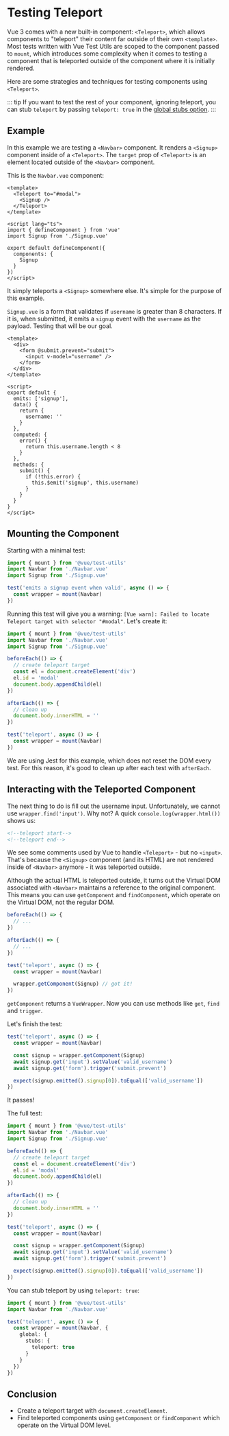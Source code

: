 # Testing Teleport

Vue 3 comes with a new built-in component: `<Teleport>`, which allows components to "teleport" their content far outside of their own `<template>`. Most tests written with Vue Test Utils are scoped to the component passed to `mount`, which introduces some complexity when it comes to testing a component that is teleported outside of the component where it is initially rendered.

Here are some strategies and techniques for testing components using `<Teleport>`.

::: tip
If you want to test the rest of your component, ignoring teleport, you can stub `teleport` by passing `teleport: true` in the [global stubs option](../../api/#global-stubs).
:::

## Example

In this example we are testing a `<Navbar>` component. It renders a `<Signup>` component inside of a `<Teleport>`. The `target` prop of `<Teleport>` is an element located outside of the `<Navbar>` component.

This is the `Navbar.vue` component:

```vue
<template>
  <Teleport to="#modal">
    <Signup />
  </Teleport>
</template>

<script lang="ts">
import { defineComponent } from 'vue'
import Signup from './Signup.vue'

export default defineComponent({
  components: {
    Signup
  }
})
</script>
```

It simply teleports a `<Signup>` somewhere else. It's simple for the purpose of this example.

`Signup.vue` is a form that validates if `username` is greater than 8 characters. If it is, when submitted, it emits a `signup` event with the `username` as the payload. Testing that will be our goal.

```vue
<template>
  <div>
    <form @submit.prevent="submit">
      <input v-model="username" />
    </form>
  </div>
</template>

<script>
export default {
  emits: ['signup'],
  data() {
    return {
      username: ''
    }
  },
  computed: {
    error() {
      return this.username.length < 8
    }
  },
  methods: {
    submit() {
      if (!this.error) {
        this.$emit('signup', this.username)
      }
    }
  }
}
</script>
```

## Mounting the Component

Starting with a minimal test:

```ts
import { mount } from '@vue/test-utils'
import Navbar from './Navbar.vue'
import Signup from './Signup.vue'

test('emits a signup event when valid', async () => {
  const wrapper = mount(Navbar)
})
```

Running this test will give you a warning: `[Vue warn]: Failed to locate Teleport target with selector "#modal"`. Let's create it:

```ts {5-15}
import { mount } from '@vue/test-utils'
import Navbar from './Navbar.vue'
import Signup from './Signup.vue'

beforeEach(() => {
  // create teleport target
  const el = document.createElement('div')
  el.id = 'modal'
  document.body.appendChild(el)
})

afterEach(() => {
  // clean up
  document.body.innerHTML = ''
})

test('teleport', async () => {
  const wrapper = mount(Navbar)
})
```

We are using Jest for this example, which does not reset the DOM every test. For this reason, it's good to clean up after each test with `afterEach`.

## Interacting with the Teleported Component

The next thing to do is fill out the username input. Unfortunately, we cannot use `wrapper.find('input')`. Why not? A quick `console.log(wrapper.html())` shows us:

```html
<!--teleport start-->
<!--teleport end-->
```

We see some comments used by Vue to handle `<Teleport>` - but no `<input>`. That's because the `<Signup>` component (and its HTML) are not rendered inside of `<Navbar>` anymore - it was teleported outside.

Although the actual HTML is teleported outside, it turns out the Virtual DOM associated with `<Navbar>` maintains a reference to the original component. This means you can use `getComponent` and `findComponent`, which operate on the Virtual DOM, not the regular DOM.

```ts {12}
beforeEach(() => {
  // ...
})

afterEach(() => {
  // ...
})

test('teleport', async () => {
  const wrapper = mount(Navbar)

  wrapper.getComponent(Signup) // got it!
})
```

`getComponent` returns a `VueWrapper`. Now you can use methods like `get`, `find` and `trigger`.

Let's finish the test:

```ts {4-8}
test('teleport', async () => {
  const wrapper = mount(Navbar)

  const signup = wrapper.getComponent(Signup)
  await signup.get('input').setValue('valid_username')
  await signup.get('form').trigger('submit.prevent')

  expect(signup.emitted().signup[0]).toEqual(['valid_username'])
})
```

It passes!

The full test:

```ts
import { mount } from '@vue/test-utils'
import Navbar from './Navbar.vue'
import Signup from './Signup.vue'

beforeEach(() => {
  // create teleport target
  const el = document.createElement('div')
  el.id = 'modal'
  document.body.appendChild(el)
})

afterEach(() => {
  // clean up
  document.body.innerHTML = ''
})

test('teleport', async () => {
  const wrapper = mount(Navbar)

  const signup = wrapper.getComponent(Signup)
  await signup.get('input').setValue('valid_username')
  await signup.get('form').trigger('submit.prevent')

  expect(signup.emitted().signup[0]).toEqual(['valid_username'])
})
```

You can stub teleport by using `teleport: true`:

```ts
import { mount } from '@vue/test-utils'
import Navbar from './Navbar.vue'

test('teleport', async () => {
  const wrapper = mount(Navbar, {
    global: {
      stubs: {
        teleport: true
      }
    }
  })
})
```

## Conclusion

- Create a teleport target with `document.createElement`.
- Find teleported components using `getComponent` or `findComponent` which operate on the Virtual DOM level.
